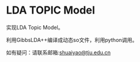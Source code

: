 # LDA TOPIC Model

实现LDA Topic Model。

利用GibbsLDA++编译成动态so文件，利用python调用。

如有疑问：请联系邮箱:shuaiyao@tju.edu.cn